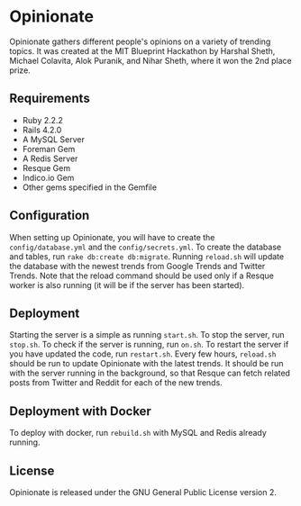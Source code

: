 # Opinionate
Opinionate gathers different people's opinions on a variety of trending topics. It was created at the MIT Blueprint Hackathon by Harshal Sheth, Michael Colavita, Alok Puranik, and Nihar Sheth, where it won the 2nd place prize.

## Requirements
* Ruby 2.2.2
* Rails 4.2.0
* A MySQL Server
* Foreman Gem
* A Redis Server
* Resque Gem
* Indico.io Gem
* Other gems specified in the Gemfile

## Configuration
When setting up Opinionate, you will have to create the `config/database.yml` and the `config/secrets.yml`.
To create the database and tables, run `rake db:create db:migrate`. Running `reload.sh` will update the database with the newest trends from Google Trends and Twitter Trends. Note that the reload command should be used only if a Resque worker is also running (it will be if the server has been started).

## Deployment
Starting the server is a simple as running `start.sh`. To stop the server, run `stop.sh`. To check if the server is running, run `on.sh`. To restart the server if you have updated the code, run `restart.sh`.
Every few hours, `reload.sh` should be run to update Opinionate with the latest trends. It should be run with the server running in the background, so that Resque can fetch related posts from Twitter and Reddit for each of the new trends.

## Deployment with Docker
To deploy with docker, run `rebuild.sh` with MySQL and Redis already running.

## License
Opinionate is released under the GNU General Public License version 2.
